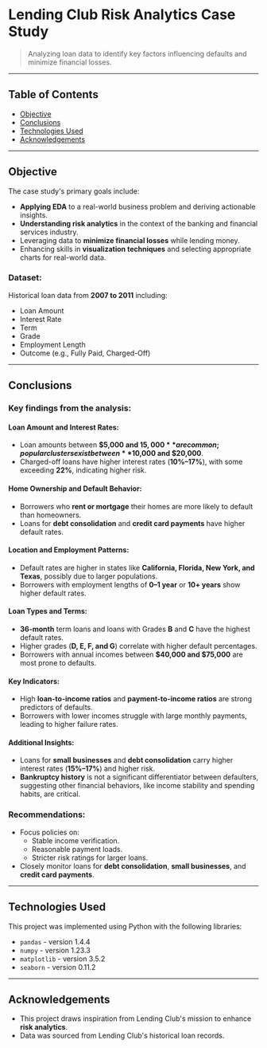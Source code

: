 # Lending Club Risk Analytics Case Study

> Analyzing loan data to identify key factors influencing defaults and minimize financial losses.

---

## Table of Contents
- [Objective](#objective)
- [Conclusions](#conclusions)
- [Technologies Used](#technologies-used)
- [Acknowledgements](#acknowledgements)

---

## Objective

The case study's primary goals include:

- **Applying EDA** to a real-world business problem and deriving actionable insights.
- **Understanding risk analytics** in the context of the banking and financial services industry.
- Leveraging data to **minimize financial losses** while lending money.
- Enhancing skills in **visualization techniques** and selecting appropriate charts for real-world data.

### Dataset:
Historical loan data from **2007 to 2011** including:
- Loan Amount
- Interest Rate
- Term
- Grade
- Employment Length
- Outcome (e.g., Fully Paid, Charged-Off)

---

## Conclusions

### Key findings from the analysis:

#### Loan Amount and Interest Rates:
- Loan amounts between **$5,000 and $15,000** are common; popular clusters exist between **$10,000 and $20,000**.
- Charged-off loans have higher interest rates (**10%–17%**), with some exceeding **22%**, indicating higher risk.

#### Home Ownership and Default Behavior:
- Borrowers who **rent or mortgage** their homes are more likely to default than homeowners.
- Loans for **debt consolidation** and **credit card payments** have higher default rates.

#### Location and Employment Patterns:
- Default rates are higher in states like **California, Florida, New York, and Texas**, possibly due to larger populations.
- Borrowers with employment lengths of **0–1 year** or **10+ years** show higher default rates.

#### Loan Types and Terms:
- **36-month** term loans and loans with Grades **B** and **C** have the highest default rates.
- Higher grades (**D, E, F, and G**) correlate with higher default percentages.
- Borrowers with annual incomes between **$40,000 and $75,000** are most prone to defaults.

#### Key Indicators:
- High **loan-to-income ratios** and **payment-to-income ratios** are strong predictors of defaults.
- Borrowers with lower incomes struggle with large monthly payments, leading to higher failure rates.

#### Additional Insights:
- Loans for **small businesses** and **debt consolidation** carry higher interest rates (**15%–17%**) and higher risk.
- **Bankruptcy history** is not a significant differentiator between defaulters, suggesting other financial behaviors, like income stability and spending habits, are critical.

### Recommendations:
- Focus policies on:
  - Stable income verification.
  - Reasonable payment loads.
  - Stricter risk ratings for larger loans.
- Closely monitor loans for **debt consolidation**, **small businesses**, and **credit card payments**.

---

## Technologies Used

This project was implemented using Python with the following libraries:
- `pandas` - version 1.4.4
- `numpy` - version 1.23.3
- `matplotlib` - version 3.5.2
- `seaborn` - version 0.11.2

---

## Acknowledgements

- This project draws inspiration from Lending Club's mission to enhance **risk analytics**.
- Data was sourced from Lending Club's historical loan records.

